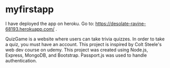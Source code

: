# myfirstapp
I have deployed the app on heroku. Go to: https://desolate-ravine-68193.herokuapp.com/ .

QuizGame is a website where users can take trivia quizzes. In order to take a quiz, you must have an account. This project is inspired by Colt Steele's web dev course on udemy. This project was created using Node.js, Express, MongoDB, and Bootstrap. Passport.js was used to handle authentication.
